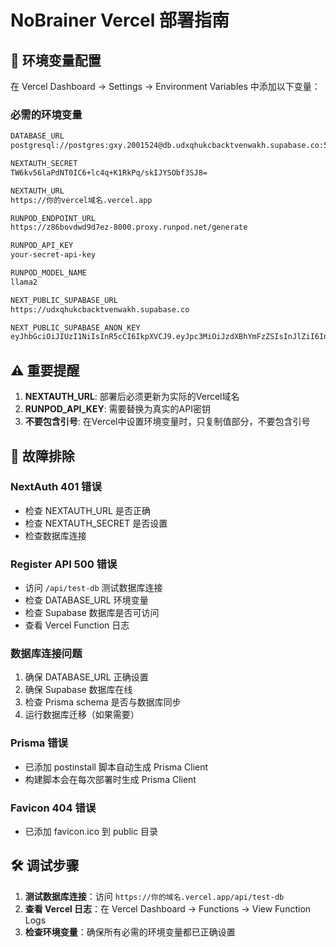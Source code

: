 # NoBrainer Vercel 部署指南

## 🚀 环境变量配置

在 Vercel Dashboard → Settings → Environment Variables 中添加以下变量：

### 必需的环境变量

```bash
DATABASE_URL
postgresql://postgres:gxy.2001524@db.udxqhukcbacktvenwakh.supabase.co:5432/postgres

NEXTAUTH_SECRET
TW6kv56laPdNT0IC6+lc4q+K1RkPq/skIJYSObf3SJ8=

NEXTAUTH_URL
https://你的vercel域名.vercel.app

RUNPOD_ENDPOINT_URL
https://z86bovdwd9d7ez-8000.proxy.runpod.net/generate

RUNPOD_API_KEY
your-secret-api-key

RUNPOD_MODEL_NAME
llama2

NEXT_PUBLIC_SUPABASE_URL
https://udxqhukcbacktvenwakh.supabase.co

NEXT_PUBLIC_SUPABASE_ANON_KEY
eyJhbGciOiJIUzI1NiIsInR5cCI6IkpXVCJ9.eyJpc3MiOiJzdXBhYmFzZSIsInJlZiI6InVkeHFodWtjYmFja3R2ZW53YWtoIiwicm9sZSI6ImFub24iLCJpYXQiOjE3NDk2OTcwNjYsImV4cCI6MjA2NTI3MzA2Nn0.6wRGVt0dPe1Nxqv-IRxaNUZ45IvTTBDtuv6oNau98kY
```

## ⚠️ 重要提醒

1. **NEXTAUTH_URL**: 部署后必须更新为实际的Vercel域名
2. **RUNPOD_API_KEY**: 需要替换为真实的API密钥
3. **不要包含引号**: 在Vercel中设置环境变量时，只复制值部分，不要包含引号

## 🔧 故障排除

### NextAuth 401 错误
- 检查 NEXTAUTH_URL 是否正确
- 检查 NEXTAUTH_SECRET 是否设置
- 检查数据库连接

### Register API 500 错误
- 访问 `/api/test-db` 测试数据库连接
- 检查 DATABASE_URL 环境变量
- 检查 Supabase 数据库是否可访问
- 查看 Vercel Function 日志

### 数据库连接问题
1. 确保 DATABASE_URL 正确设置
2. 确保 Supabase 数据库在线
3. 检查 Prisma schema 是否与数据库同步
4. 运行数据库迁移（如果需要）

### Prisma 错误
- 已添加 postinstall 脚本自动生成 Prisma Client
- 构建脚本会在每次部署时生成 Prisma Client

### Favicon 404 错误
- 已添加 favicon.ico 到 public 目录

## 🛠️ 调试步骤

1. **测试数据库连接**：访问 `https://你的域名.vercel.app/api/test-db`
2. **查看 Vercel 日志**：在 Vercel Dashboard → Functions → View Function Logs
3. **检查环境变量**：确保所有必需的环境变量都已正确设置

